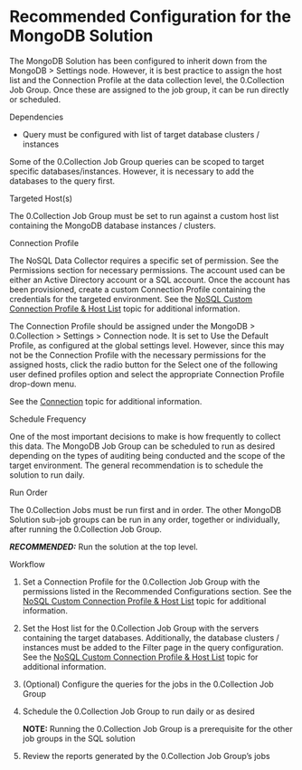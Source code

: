# Recommended Configuration for the MongoDB Solution

The MongoDB Solution has been configured to inherit down from the MongoDB > Settings node. However, it is best practice to assign the host list and the Connection Profile at the data collection level, the 0.Collection Job Group. Once these are assigned to the job group, it can be run directly or scheduled.

Dependencies

- Query must be configured with list of target database clusters / instances

Some of the 0.Collection Job Group queries can be scoped to target specific databases/instances. However, it is necessary to add the databases to the query first.

Targeted Host(s)

The 0.Collection Job Group must be set to run against a custom host list containing the MongoDB database instances / clusters.

Connection Profile

The NoSQL Data Collector requires a specific set of permission. See the Permissions section for necessary permissions. The account used can be either an Active Directory account or a SQL account. Once the account has been provisioned, create a custom Connection Profile containing the credentials for the targeted environment. See the [NoSQL Custom Connection Profile & Host List](/docs/product_docs/accessanalyzer/accessanalyzer/enterpriseauditor/admin/datacollector/nosql/configurejob.md) topic for additional information.

The Connection Profile should be assigned under the MongoDB > 0.Collection > Settings > Connection node. It is set to Use the Default Profile, as configured at the global settings level. However, since this may not be the Connection Profile with the necessary permissions for the assigned hosts, click the radio button for the Select one of the following user defined profiles option and select the appropriate Connection Profile drop-down menu.

See the [Connection](/docs/product_docs/accessanalyzer/accessanalyzer/enterpriseauditor/admin/settings/connection/overview.md) topic for additional information.

Schedule Frequency

One of the most important decisions to make is how frequently to collect this data. The MongoDB Job Group can be scheduled to run as desired depending on the types of auditing being conducted and the scope of the target environment. The general recommendation is to schedule the solution to run daily.

Run Order

The 0.Collection Jobs must be run first and in order. The other MongoDB Solution sub-job groups can be run in any order, together or individually, after running the 0.Collection Job Group.

___RECOMMENDED:___ Run the solution at the top level.

Workflow

1. Set a Connection Profile for the 0.Collection Job Group with the permissions listed in the Recommended Configurations section. See the [NoSQL Custom Connection Profile & Host List](/docs/product_docs/accessanalyzer/accessanalyzer/enterpriseauditor/admin/datacollector/nosql/configurejob.md) topic for additional information.
2. Set the Host list for the 0.Collection Job Group with the servers containing the target databases. Additionally, the database clusters / instances must be added to the Filter page in the query configuration. See the [NoSQL Custom Connection Profile & Host List](/docs/product_docs/accessanalyzer/accessanalyzer/enterpriseauditor/admin/datacollector/nosql/configurejob.md) topic for additional information.
3. (Optional) Configure the queries for the jobs in the 0.Collection Job Group
4. Schedule the 0.Collection Job Group to run daily or as desired

   __NOTE:__ Running the 0.Collection Job Group is a prerequisite for the other job groups in the SQL solution
5. Review the reports generated by the 0.Collection Job Group’s jobs
